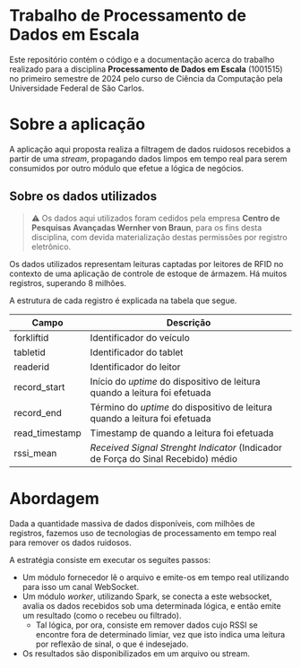 # Trabalho de Processamento de Dados em Escala

Este repositório contém o código e a documentação acerca do trabalho realizado para a disciplina **Processamento de Dados em Escala** (1001515) no primeiro semestre de 2024 pelo curso de Ciência da Computação pela Universidade Federal de São Carlos.

# Sobre a aplicação

A aplicação aqui proposta realiza a filtragem de dados ruidosos recebidos a partir de uma *stream*, propagando dados limpos em tempo real para serem consumidos por outro módulo que efetue a lógica de negócios.

## Sobre os dados utilizados

> ⚠️ Os dados aqui utilizados foram cedidos pela empresa **Centro de Pesquisas Avançadas Wernher von Braun**, para os fins desta disciplina, com devida materialização destas permissões por registro eletrônico.

Os dados utilizados representam leituras captadas por leitores de RFID no contexto de uma aplicação de controle de estoque de ármazem. Há muitos registros, superando 8 milhões.

A estrutura de cada registro é explicada na tabela que segue.

| Campo          | Descrição                                                                         |
| -------------- | --------------------------------------------------------------------------------- |
| forkliftid     | Identificador do veículo                                                          |
| tabletid       | Identificador do tablet                                                           |
| readerid       | Identificador do leitor                                                           |
| record_start   | Início do *uptime* do dispositivo de leitura quando a leitura foi efetuada        |
| record_end     | Término do *uptime* do dispositivo de leitura quando a leitura foi efetuada       |
| read_timestamp | Timestamp de quando a leitura foi efetuada                                        |
| rssi_mean      | *Received Signal Strenght Indicator* (Indicador de Força do Sinal Recebido) médio |

# Abordagem

Dada a quantidade massiva de dados disponíveis, com milhões de registros, fazemos uso de tecnologias de processamento em tempo real para remover os dados ruidosos.

A estratégia consiste em executar os seguites passos:

- Um módulo fornecedor lê o arquivo e emite-os em tempo real utilizando para isso um canal WebSocket.
- Um módulo *worker*, utilizando Spark, se conecta a este websocket, avalia os dados recebidos sob uma determinada lógica, e então emite um resultado (como o recebeu ou filtrado).
  - Tal lógica, por ora, consiste em remover dados cujo RSSI se encontre fora de determinado limiar, vez que isto indica uma leitura por reflexão de sinal, o que é indesejado.
- Os resultados são disponibilizados em um arquivo ou stream.